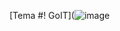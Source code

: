[Tema #! GoIT](![image](https://github.com/Apophis96/goit-markup-hw-01/assets/150725771/8295fd2d-168f-46a3-b391-abbb3b62ecf1)
